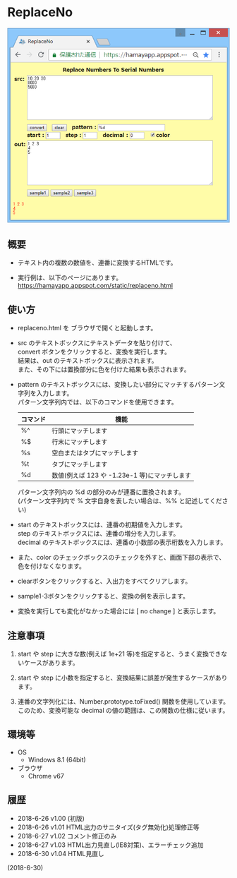# ReplaceNo

![image](image.png)

## 概要
- テキスト内の複数の数値を、連番に変換するHTMLです。

- 実行例は、以下のページにあります。  
  https://hamayapp.appspot.com/static/replaceno.html


## 使い方
- replaceno.html を ブラウザで開くと起動します。

- src のテキストボックスにテキストデータを貼り付けて、  
  convert ボタンをクリックすると、変換を実行します。  
  結果は、out のテキストボックスに表示されます。  
  また、その下には置換部分に色を付けた結果も表示されます。

- pattern のテキストボックスには、変換したい部分にマッチするパターン文字列を入力します。  
  パターン文字列内では、以下のコマンドを使用できます。
  
  |<div align="center">コマンド</div>|<div align="center">機能</div>|
  |---|---|
  |%^ |行頭にマッチします                           |
  |%$ |行末にマッチします                           |
  |%s |空白またはタブにマッチします                 |
  |%t |タブにマッチします                           |
  |%d |数値(例えば 123 や -1.23e-1 等)にマッチします|
  
  パターン文字列内の %d の部分のみが連番に置換されます。  
  (パターン文字列内で % 文字自身を表したい場合は、%% と記述してください)

- start のテキストボックスには、連番の初期値を入力します。  
  step のテキストボックスには、連番の増分を入力します。  
  decimal のテキストボックスには、連番の小数部の表示桁数を入力します。

- また、color のチェックボックスのチェックを外すと、画面下部の表示で、色を付けなくなります。

- clearボタンをクリックすると、入出力をすべてクリアします。

- sample1-3ボタンをクリックすると、変換の例を表示します。

- 変換を実行しても変化がなかった場合には [ no change ] と表示します。


## 注意事項
1. start や step に大きな数(例えば 1e+21 等)を指定すると、うまく変換できないケースがあります。

2. start や step に小数を指定すると、変換結果に誤差が発生するケースがあります。

3. 連番の文字列化には、Number.prototype.toFixed() 関数を使用しています。  
   このため、変換可能な decimal の値の範囲は、この関数の仕様に従います。


## 環境等
- OS
  - Windows 8.1 (64bit)
- ブラウザ
  - Chrome v67

## 履歴
- 2018-6-26  v1.00 (初版)
- 2018-6-26  v1.01 HTML出力のサニタイズ(タグ無効化)処理修正等
- 2018-6-27  v1.02 コメント修正のみ
- 2018-6-27  v1.03 HTML出力見直し(IE8対策)、エラーチェック追加
- 2018-6-30  v1.04 HTML見直し


(2018-6-30)
